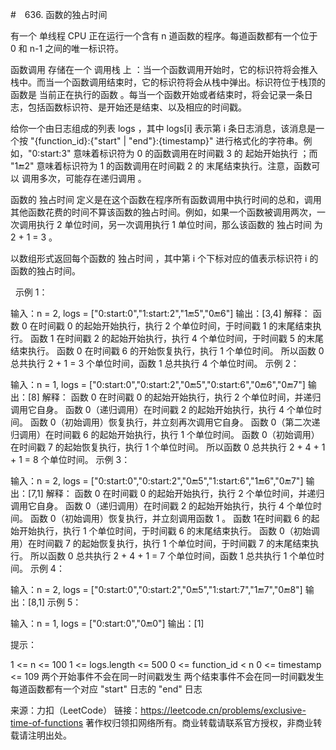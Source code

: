 #　636. 函数的独占时间

有一个 单线程 CPU 正在运行一个含有 n 道函数的程序。每道函数都有一个位于  0 和 n-1 之间的唯一标识符。

函数调用 存储在一个 调用栈 上 ：当一个函数调用开始时，它的标识符将会推入栈中。而当一个函数调用结束时，它的标识符将会从栈中弹出。标识符位于栈顶的函数是 当前正在执行的函数 。每当一个函数开始或者结束时，将会记录一条日志，包括函数标识符、是开始还是结束、以及相应的时间戳。

给你一个由日志组成的列表 logs ，其中 logs[i] 表示第 i 条日志消息，该消息是一个按 "{function_id}:{"start" | "end"}:{timestamp}" 进行格式化的字符串。例如，"0:start:3" 意味着标识符为 0 的函数调用在时间戳 3 的 起始开始执行 ；而 "1:end:2" 意味着标识符为 1 的函数调用在时间戳 2 的 末尾结束执行。注意，函数可以 调用多次，可能存在递归调用 。

函数的 独占时间 定义是在这个函数在程序所有函数调用中执行时间的总和，调用其他函数花费的时间不算该函数的独占时间。例如，如果一个函数被调用两次，一次调用执行 2 单位时间，另一次调用执行 1 单位时间，那么该函数的 独占时间 为 2 + 1 = 3 。

以数组形式返回每个函数的 独占时间 ，其中第 i 个下标对应的值表示标识符 i 的函数的独占时间。

 
示例 1：


输入：n = 2, logs = ["0:start:0","1:start:2","1:end:5","0:end:6"]
输出：[3,4]
解释：
函数 0 在时间戳 0 的起始开始执行，执行 2 个单位时间，于时间戳 1 的末尾结束执行。 
函数 1 在时间戳 2 的起始开始执行，执行 4 个单位时间，于时间戳 5 的末尾结束执行。 
函数 0 在时间戳 6 的开始恢复执行，执行 1 个单位时间。 
所以函数 0 总共执行 2 + 1 = 3 个单位时间，函数 1 总共执行 4 个单位时间。 
示例 2：

输入：n = 1, logs = ["0:start:0","0:start:2","0:end:5","0:start:6","0:end:6","0:end:7"]
输出：[8]
解释：
函数 0 在时间戳 0 的起始开始执行，执行 2 个单位时间，并递归调用它自身。
函数 0（递归调用）在时间戳 2 的起始开始执行，执行 4 个单位时间。
函数 0（初始调用）恢复执行，并立刻再次调用它自身。
函数 0（第二次递归调用）在时间戳 6 的起始开始执行，执行 1 个单位时间。
函数 0（初始调用）在时间戳 7 的起始恢复执行，执行 1 个单位时间。
所以函数 0 总共执行 2 + 4 + 1 + 1 = 8 个单位时间。
示例 3：

输入：n = 2, logs = ["0:start:0","0:start:2","0:end:5","1:start:6","1:end:6","0:end:7"]
输出：[7,1]
解释：
函数 0 在时间戳 0 的起始开始执行，执行 2 个单位时间，并递归调用它自身。
函数 0（递归调用）在时间戳 2 的起始开始执行，执行 4 个单位时间。
函数 0（初始调用）恢复执行，并立刻调用函数 1 。
函数 1在时间戳 6 的起始开始执行，执行 1 个单位时间，于时间戳 6 的末尾结束执行。
函数 0（初始调用）在时间戳 7 的起始恢复执行，执行 1 个单位时间，于时间戳 7 的末尾结束执行。
所以函数 0 总共执行 2 + 4 + 1 = 7 个单位时间，函数 1 总共执行 1 个单位时间。 
示例 4：

输入：n = 2, logs = ["0:start:0","0:start:2","0:end:5","1:start:7","1:end:7","0:end:8"]
输出：[8,1]
示例 5：

输入：n = 1, logs = ["0:start:0","0:end:0"]
输出：[1]
 

提示：

1 <= n <= 100
1 <= logs.length <= 500
0 <= function_id < n
0 <= timestamp <= 109
两个开始事件不会在同一时间戳发生
两个结束事件不会在同一时间戳发生
每道函数都有一个对应 "start" 日志的 "end" 日志

来源：力扣（LeetCode）
链接：https://leetcode.cn/problems/exclusive-time-of-functions
著作权归领扣网络所有。商业转载请联系官方授权，非商业转载请注明出处。